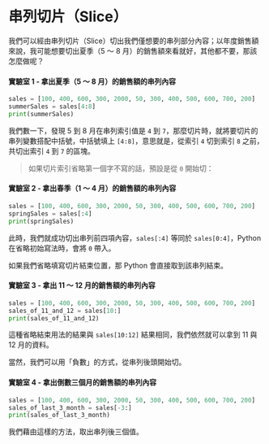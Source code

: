 # 串列切片（Slice）

我們可以經由串列切片（Slice）切出我們僅想要的串列部分內容；以年度銷售額來說，我可能想要切出夏季（5 ～ 8 月）的銷售額來看就好，其他都不要，那該怎麼做呢？

#### 實驗室 1 - 拿出夏季（5 ～ 8 月）的銷售額的串列內容

```python
sales = [100, 400, 600, 300, 2000, 50, 300, 400, 500, 600, 700, 200]
summerSales = sales[4:8]
print(summerSales)
```

我們數一下，發現 5 到 8 月在串列索引值是 `4` 到 `7`，那麼切片時，就將要切片的串列變數搭配中括號，中括號填上 `[4:8]`，意思就是，從索引 `4` 切到索引 `8` 之前，共切出索引 `4` 到 `7` 的區塊。

> 如果切片索引省略第一個字不寫的話，預設是從 `0` 開始切：

#### 實驗室 2 - 拿出春季（1 ～ 4 月）的銷售額的串列內容

```python
sales = [100, 400, 600, 300, 2000, 50, 300, 400, 500, 600, 700, 200]
springSales = sales[:4]
print(springSales)
```

此時，我們就成功切出串列前四項內容，`sales[:4]` 等同於 `sales[0:4]`，Python 在省略初始寫法時，會將 `0` 帶入。

如果我們省略填寫切片結束位置，那 Python 會直接取到該串列結束。

#### 實驗室 3 - 拿出 11 ～ 12 月的銷售額的串列內容

```python
sales = [100, 400, 600, 300, 2000, 50, 300, 400, 500, 600, 700, 200]
sales_of_11_and_12 = sales[10:]
print(sales_of_11_and_12)
```

這種省略結束用法的結果與 `sales[10:12]` 結果相同，我們依然就可以拿到 11 與 12 月的資料。

當然，我們可以用「負數」的方式，從串列後頭開始切。

#### 實驗室 4 - 拿出倒數三個月的銷售額的串列內容

```python
sales = [100, 400, 600, 300, 2000, 50, 300, 400, 500, 600, 700, 200]
sales_of_last_3_month = sales[-3:]
print(sales_of_last_3_month)
```

我們藉由這樣的方法，取出串列後三個值。



























